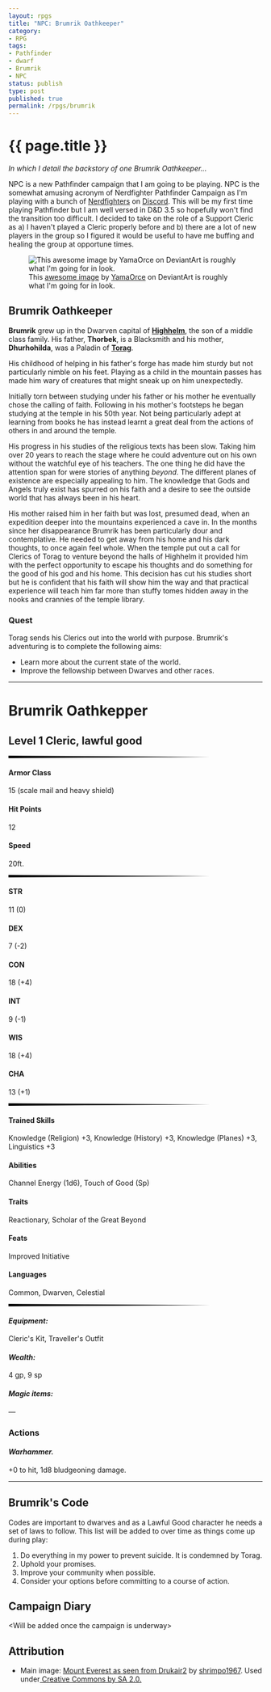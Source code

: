 ```yaml
---
layout: rpgs
title: "NPC: Brumrik Oathkeeper"
category:
- RPG
tags:
- Pathfinder
- dwarf
- Brumrik
- NPC
status: publish
type: post
published: true
permalink: /rpgs/brumrik
---
```

# {{ page.title }}

_In which I detail the backstory of one Brumrik Oathkeeper..._

NPC is a new Pathfinder campaign that I am going to be playing. NPC is the somewhat amusing acronym of Nerdfighter Pathfinder Campaign as I'm playing with a bunch of <a href="https://en.wikipedia.org/wiki/Nerdfighteria">Nerdfighters</a> on <a href="https://discordapp.com/">Discord</a>. This will be my first time playing Pathfinder but I am well versed in D&amp;D 3.5 so hopefully won't find the transition too difficult. I decided to take on the role of a Support Cleric as a) I haven't played a Cleric properly before and b) there are a lot of new players in the group so I figured it would be useful to have me buffing and healing the group at opportune times.</p>

<figure>
<img src="/assets/img/rpgs/brumrik.jpg" alt="This awesome image by YamaOrce on DeviantArt is roughly what I'm going for in look."/>  
<figcaption>This <a href="https://www.deviantart.com/yamaorce/art/Cleric-comm-343786321">awesome image</a> by <a href="https://www.deviantart.com/yamaorce/">YamaOrce</a> on DeviantArt is roughly what I'm going for in look.</figcaption>
</figure>

## Brumrik Oathkeeper

**Brumrik** grew up in the Dwarven capital of **<a href="https://pathfinderwiki.com/wiki/Highhelm">Highhelm</a>**, the son of a middle class family. His father, **Thorbek**, is a Blacksmith and his mother, **Dhurhohilda**, was a Paladin of **<a href="https://pathfinderwiki.com/wiki/Torag">Torag</a>**.

His childhood of helping in his father's forge has made him sturdy but not particularly nimble on his feet. Playing as a child in the mountain passes has made him wary of creatures that might sneak up on him unexpectedly.

Initially torn between studying under his father or his mother he eventually chose the calling of faith. Following in his mother's footsteps he began studying at the temple in his 50th year. Not being particularly adept at learning from books he has instead learnt a great deal from the actions of others in and around the temple.

His progress in his studies of the religious texts has been slow. Taking him over 20 years to reach the stage where he could adventure out on his own without the watchful eye of his teachers. The one thing he did have the attention span for were stories of anything _beyond_. The different planes of existence are especially appealing to him. The knowledge that Gods and Angels truly exist has spurred on his faith and a desire to see the outside world that has always been in his heart.

His mother raised him in her faith but was lost, presumed dead, when an expedition deeper into the mountains experienced a cave in. In the months since her disappearance Brumrik has been particularly dour and contemplative. He needed to get away from his home and his dark thoughts, to once again feel whole. When the temple put out a call for Clerics of Torag to venture beyond the halls of Highhelm it provided him with the perfect opportunity to escape his thoughts and do something for the good of his god and his home. This decision has cut his studies short but he is confident that his faith will show him the way and that practical experience will teach him far more than stuffy tomes hidden away in the nooks and crannies of the temple library.

### Quest

Torag sends his Clerics out into the world with purpose. Brumrik's adventuring is to complete the following aims:
- Learn more about the current state of the world.
- Improve the fellowship between Dwarves and other races.

<div id="side_container">
<div id="first">
<link href="https://fonts.googleapis.com/css?family=Libre+Baskerville:700" rel="stylesheet" type="text/css">
<link href="https://fonts.googleapis.com/css?family=Noto+Sans:400,700,400italic,700italic" rel="stylesheet" type="text/css">

<div class="stat-block">
<hr class="orange-border" />
<div class="section-left">
<div class="creature-heading">
  <h1>Brumrik Oathkepper</h1>
  <h2>Level 1 Cleric, lawful good</h2>
</div> <!-- creature heading -->
<svg height="5" width="100%" class="tapered-rule">
  <polyline points="0,0 400,2.5 0,5"></polyline>
</svg>
<div class="top-stats">
  <div class="property-line first">
    <h4>Armor Class</h4>
    <p>15 (scale mail and heavy shield)</p>
  </div> <!-- property line -->
  <div class="property-line">
    <h4>Hit Points</h4>
    <p>12</p>
  </div> <!-- property line -->
  <div class="property-line last">
    <h4>Speed</h4>
    <p>20ft.</p>
  </div> <!-- property line -->
  <svg height="5" width="100%" class="tapered-rule">
  <polyline points="0,0 400,2.5 0,5"></polyline>
</svg>
  <div class="abilities">
    <div class="ability-strength">
      <h4>STR</h4>
      <p>11 (0)</p>
    </div> <!-- ability strength -->
    <div class="ability-dexterity">
      <h4>DEX</h4>
      <p>7 (-2)</p>
    </div> <!-- ability dexterity -->
    <div class="ability-constitution">
      <h4>CON</h4>
      <p>18 (+4)</p>
    </div> <!-- ability constitution -->
    <div class="ability-intelligence">
      <h4>INT</h4>
      <p>9 (-1)</p>
    </div> <!-- ability intelligence -->
    <div class="ability-wisdom">
      <h4>WIS</h4>
      <p>18 (+4)</p>
    </div> <!-- ability wisdom -->
    <div class="ability-charisma">
      <h4>CHA</h4>
      <p>13 (+1)</p>
    </div> <!-- ability charisma -->
  </div> <!-- abilities -->
  <svg height="5" width="100%" class="tapered-rule">
  <polyline points="0,0 400,2.5 0,5"></polyline>
</svg>
      <div class="property-line">
    <h4>Trained Skills</h4>
    <p>Knowledge (Religion) +3, Knowledge (History) +3, Knowledge (Planes) +3, Linguistics +3</p>
  </div> <!-- property line -->
      <div class="property-line">
    <h4>Abilities</h4>
    <p>Channel Energy (1d6), Touch of Good (Sp)</p>
  </div> <!-- property line -->
        <div class="property-line">
    <h4>Traits</h4>
    <p>Reactionary, Scholar of the Great Beyond</p>
  </div> <!-- property line -->
        <div class="property-line">
    <h4>Feats</h4>
    <p>Improved Initiative</p>
  </div> <!-- property line -->
  <div class="property-line">
    <h4>Languages</h4>
    <p>Common, Dwarven, Celestial</p>
  </div> <!-- property line -->

</div> <!-- top stats -->
<svg height="5" width="100%" class="tapered-rule">
  <polyline points="0,0 400,2.5 0,5"></polyline>
</svg>
<div class="property-line">
      <h4><i>Equipment:</i></h4>
  <p>Cleric's Kit, Traveller's Outfit</p>
</div> <!-- property block -->
  <div class="property-line">
    <h4><i>Wealth:</i></h4>
  <p>4 gp, 9 sp</p>
</div> <!-- property block -->
  <div class="property-line">
    <h4><i>Magic items:</i></h4>
  <p>&mdash;</p>
</div> <!-- property block -->
</div> <!-- section left -->
<div class="section-right">
<div class="actions">
  <h3>Actions</h3>
  <div class="property-line">
          <h4><i>Warhammer.</i></h4>
    <p>+0 to hit, 1d8 bludgeoning damage.</p>
  </div> <!-- property block -->
  </div> <!-- actions -->
</div> <!-- section right -->
<hr class="orange-border bottom" />
</div> <!-- stat block -->
</div>
<div id="second">

## Brumrik's Code

Codes are important to dwarves and as a Lawful Good character he needs a set of laws to follow. This list will be added to over time as things come up during play:

1. Do everything in my power to prevent suicide. It is condemned by Torag.
2. Uphold your promises.
3. Improve your community when possible.
4. Consider your options before committing to a course of action.

## Campaign Diary

&lt;Will be added once the campaign is underway&gt;

## Attribution
- Main image: <a href="https://commons.wikimedia.org/wiki/File:Mount_Everest_as_seen_from_Drukair2.jpg">Mount Everest as seen from Drukair2</a> by <a href="https://www.flickr.com/photos/37047767@N00">shrimpo1967</a>. Used under<a href="https://creativecommons.org/licenses/by-sa/2.0/"> Creative Commons by SA 2.0.
